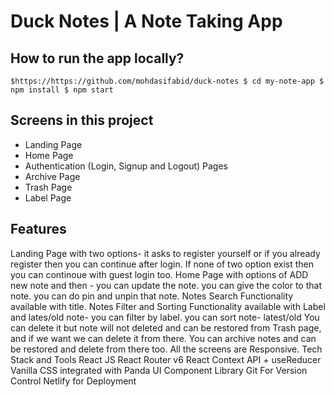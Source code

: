 # Duck Notes | A Note Taking App
## How to run the app locally?

``$https://https://github.com/mohdasifabid/duck-notes
$ cd my-note-app
$ npm install
$ npm start``

## Screens in this project
* Landing Page
* Home Page
* Authentication (Login, Signup and Logout) Pages
* Archive Page
* Trash Page
* Label Page

## Features
Landing Page with two options- it asks to register yourself or if you already register then you can continue after login.
If none of two option exist then you can continoue with guest login too.
Home Page with options of ADD new note and then -
you can update the note.
you can give the color to that note.
you can do pin and unpin that note.
Notes Search Functionality available with title.
Notes Filter and Sorting Functionality available with Label and lates/old note-
you can filter by label.
you can sort note- latest/old
You can delete it but note will not deleted and can be restored from Trash page, and if we want we can delete it from there.
You can archive notes and can be restored and delete from there too.
All the screens are Responsive.
Tech Stack and Tools
React JS
React Router v6
React Context API + useReducer
Vanilla CSS integrated with Panda UI Component Library
Git For Version Control
Netlify for Deployment
